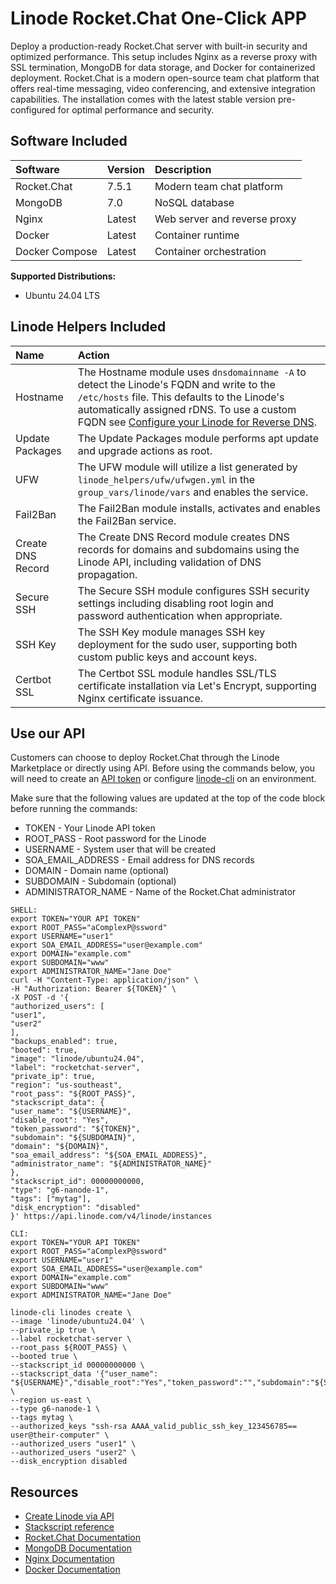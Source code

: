 # Linode Rocket.Chat One-Click APP

Deploy a production-ready Rocket.Chat server with built-in security and optimized performance. This setup includes Nginx as a reverse proxy with SSL termination, MongoDB for data storage, and Docker for containerized deployment. Rocket.Chat is a modern open-source team chat platform that offers real-time messaging, video conferencing, and extensive integration capabilities. The installation comes with the latest stable version pre-configured for optimal performance and security.

## Software Included

| Software  | Version   | Description   |
| :---      | :----     | :---          |
| Rocket.Chat  | 7.5.1    | Modern team chat platform |
| MongoDB     | 7.0       | NoSQL database |
| Nginx     | Latest    | Web server and reverse proxy |
| Docker     | Latest    | Container runtime |
| Docker Compose | Latest | Container orchestration |

**Supported Distributions:**

- Ubuntu 24.04 LTS

## Linode Helpers Included

| Name  | Action  |
| :---  | :---    |
| Hostname   | The Hostname module uses `dnsdomainname -A` to detect the Linode's FQDN and write to the `/etc/hosts` file. This defaults to the Linode's automatically assigned rDNS. To use a custom FQDN see [Configure your Linode for Reverse DNS](https://www.linode.com/docs/guides/configure-your-linode-for-reverse-dns/).  |
| Update Packages   | The Update Packages module performs apt update and upgrade actions as root.  |
| UFW   | The UFW module will utilize a list generated by `linode_helpers/ufw/ufwgen.yml` in the `group_vars/linode/vars` and enables the service.  |
| Fail2Ban   | The Fail2Ban module installs, activates and enables the Fail2Ban service.  |
| Create DNS Record | The Create DNS Record module creates DNS records for domains and subdomains using the Linode API, including validation of DNS propagation. |
| Secure SSH | The Secure SSH module configures SSH security settings including disabling root login and password authentication when appropriate. |
| SSH Key | The SSH Key module manages SSH key deployment for the sudo user, supporting both custom public keys and account keys. |
| Certbot SSL | The Certbot SSL module handles SSL/TLS certificate installation via Let's Encrypt, supporting Nginx certificate issuance. |

## Use our API

Customers can choose to deploy Rocket.Chat through the Linode Marketplace or directly using API. Before using the commands below, you will need to create an [API token](https://www.linode.com/docs/products/tools/linode-api/get-started/#create-an-api-token) or configure [linode-cli](https://www.linode.com/products/cli/) on an environment.

Make sure that the following values are updated at the top of the code block before running the commands:
- TOKEN - Your Linode API token
- ROOT_PASS - Root password for the Linode
- USERNAME - System user that will be created
- SOA_EMAIL_ADDRESS - Email address for DNS records
- DOMAIN - Domain name (optional)
- SUBDOMAIN - Subdomain (optional)
- ADMINISTRATOR_NAME - Name of the Rocket.Chat administrator

```
SHELL:
export TOKEN="YOUR API TOKEN"
export ROOT_PASS="aComplexP@ssword"
export USERNAME="user1"
export SOA_EMAIL_ADDRESS="user@example.com"
export DOMAIN="example.com"
export SUBDOMAIN="www"
export ADMINISTRATOR_NAME="Jane Doe"
curl -H "Content-Type: application/json" \
-H "Authorization: Bearer ${TOKEN}" \
-X POST -d '{
"authorized_users": [
"user1",
"user2"
],
"backups_enabled": true,
"booted": true,
"image": "linode/ubuntu24.04",
"label": "rocketchat-server",
"private_ip": true,
"region": "us-southeast",
"root_pass": "${ROOT_PASS}",
"stackscript_data": {
"user_name": "${USERNAME}",
"disable_root": "Yes",
"token_password": "${TOKEN}",
"subdomain": "${SUBDOMAIN}",
"domain": "${DOMAIN}",
"soa_email_address": "${SOA_EMAIL_ADDRESS}",
"administrator_name": "${ADMINISTRATOR_NAME}"
},
"stackscript_id": 00000000000,
"type": "g6-nanode-1",
"tags": ["mytag"],
"disk_encryption": "disabled"
}' https://api.linode.com/v4/linode/instances

CLI:
export TOKEN="YOUR API TOKEN"
export ROOT_PASS="aComplexP@ssword"
export USERNAME="user1"
export SOA_EMAIL_ADDRESS="user@example.com"
export DOMAIN="example.com"
export SUBDOMAIN="www"
export ADMINISTRATOR_NAME="Jane Doe"

linode-cli linodes create \
--image 'linode/ubuntu24.04' \
--private_ip true \
--label rocketchat-server \
--root_pass ${ROOT_PASS} \
--booted true \
--stackscript_id 00000000000 \
--stackscript_data '{"user_name": "${USERNAME}","disable_root":"Yes","token_password":"","subdomain":"${SUBDOMAIN}","domain":"${DOMAIN}","soa_email_address":"${SOA_EMAIL_ADDRESS}","administrator_name":"${ADMINISTRATOR_NAME}"}' \
--region us-east \
--type g6-nanode-1 \
--tags mytag \
--authorized_keys "ssh-rsa AAAA_valid_public_ssh_key_123456785== user@their-computer" \
--authorized_users "user1" \
--authorized_users "user2" \
--disk_encryption disabled
```

## Resources

- [Create Linode via API](https://www.linode.com/docs/api/linode-instances/#linode-create)
- [Stackscript reference](https://www.linode.com/docs/guides/writing-scripts-for-use-with-linode-stackscripts-a-tutorial/#user-defined-fields-udfs)
- [Rocket.Chat Documentation](https://docs.rocket.chat/)
- [MongoDB Documentation](https://www.mongodb.com/docs/)
- [Nginx Documentation](https://nginx.org/en/docs/)
- [Docker Documentation](https://docs.docker.com/)